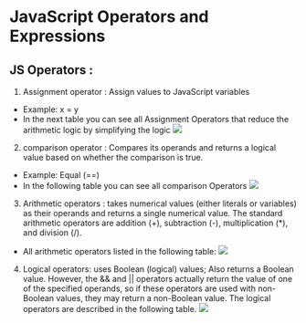 # JavaScript Operators and Expressions

## JS Operators :


1. Assignment operator : Assign values to JavaScript variables 
 * Example:  	x = y	 
 * In the next table you can see all Assignment Operators that reduce the arithmetic logic by simplifying the logic
![](https://i.pinimg.com/originals/d3/e3/77/d3e3778c3e15d5dc6e194f051856752a.png)
2. comparison operator : Compares its operands and returns a logical value based on whether the comparison is true. 
* Example: Equal (==) 
* In the following table you can see all comparison Operators 
![](https://computerhindinotes.com/wp-content/uploads/2018/06/comparison-operator-1.jpg)
3. Arithmetic operators : takes numerical values (either literals or variables) as their operands and returns a single numerical value. The standard arithmetic operators are addition (+), subtraction (-), multiplication (*), and division (/).
* All arithmetic operators listed in the following table:
![](https://www.devopsschool.com/blog/wp-content/uploads/2020/07/JavaScript-Arithmatic-Operators.png)
4. Logical operators: uses Boolean (logical) values; Also returns a Boolean value. However, the && and || operators actually return the value of one of the specified operands, so if these operators are used with non-Boolean values, they may return a non-Boolean value. The logical operators are described in the following table.
![](https://www.devopsschool.com/blog/wp-content/uploads/2020/07/JavaScript-Logical-Operator.png)



